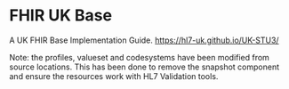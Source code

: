 # FHIR UK Base

A UK FHIR Base Implementation Guide. https://hl7-uk.github.io/UK-STU3/

Note: the profiles, valueset and codesystems have been modified from source locations. This has been done to remove the snapshot component and ensure the resources work with HL7 Validation tools.

